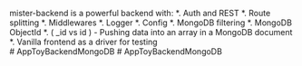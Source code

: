 mister-backend is a powerful backend with:
*. Auth and REST
*. Route splitting
*. Middlewares
*. Logger
*. Config
*. MongoDB filtering
*. MongoDB ObjectId
*. ( _id vs id ) - Pushing data into an array in a MongoDB document
*. Vanilla frontend as a driver for testing    
#   A p p T o y B a c k e n d M o n g o D B  
 #   A p p T o y B a c k e n d M o n g o D B  
 